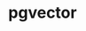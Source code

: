 ---
title: pgvector
categories:
  - vector-database
docs:
  - id: java
    url: https://java.testcontainers.org/modules/databases/postgres/
    example: |
      ```java
      var pgVector = new PostgreSQLContainer<>(DockerImageName.parse("pgvector/pgvector:pg16"));
      pgVector.start();
      ```
  - id: go
    url: https://golang.testcontainers.org/modules/postgres/
    example: |
      ```go
      pgVectorContainer, err := postgres.RunContainer(ctx,
        testcontainers.WithImage("pgvector/pgvector:pg16"),
        postgres.WithDatabase("test"),
        postgres.WithUsername("user"),
        postgres.WithPassword("password"),
      )
      ```
  - id: dotnet
    url: https://www.nuget.org/packages/Testcontainers.PostgreSql
    example: |
      ```csharp
      var pgVectorContainer = new PostgreSqlBuilder()
        .WithImage("pgvector/pgvector:pg16")
        .Build();
      pgVectorContainer.StartAsync();
      ```
  - id: nodejs
    url: https://node.testcontainers.org/modules/postgresql/
    example: |
      ```javascript
      const container = await new PostgreSqlContainer(image="pgvector/pgvector:pg16").start();
      ```
description: |
  pgvector, open-source vector similarity search for Postgres.
---
